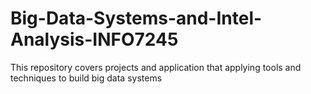 # Big-Data-Systems-and-Intel-Analysis-INFO7245
This repository covers projects and application that applying tools and techniques to build big data systems
